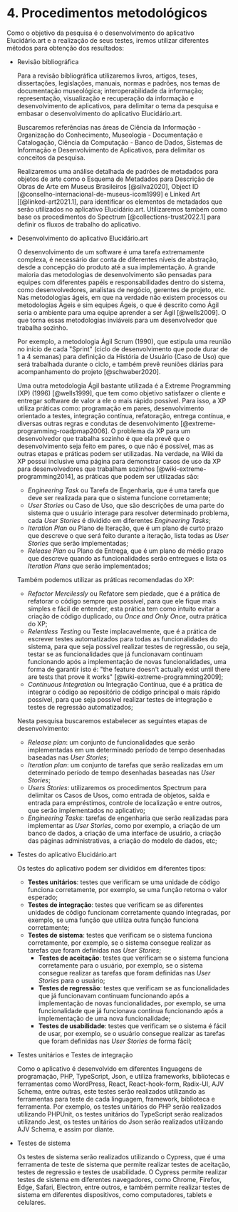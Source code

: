 # 4. Procedimentos metodológicos

Como o objetivo da pesquisa é o desenvolvimento do aplicativo Elucidário.art e a realização de seus testes, iremos utilizar diferentes métodos para obtenção dos resultados:

-   Revisão bibliográfica

    Para a revisão bibliográfica utilizaremos livros, artigos, teses, dissertações, legislações, manuais, normas e padrões, nos temas de documentação museológica; interoperabilidade da informação; representação, visualização e recuperação da informação e desenvolvimento de aplicativos, para delimitar o tema da pesquisa e embasar o desenvolvimento do aplicativo Elucidário.art.

    Buscaremos referências nas áreas de Ciência da Informação - Organização do Conhecimento, Museologia - Documentação e Catalogação, Ciência da Computação - Banco de Dados, Sistemas de Informação e Desenvolvimento de Aplicativos, para delimitar os conceitos da pesquisa.

    Realizaremos uma análise detalhada de padrões de metadados para objetos de arte como o Esquema de Metadados para Descrição de Obras de Arte em Museus Brasileiros [@silva2020], Object ID [@conselho-internacional-de-museus-icom1999] e Linked Art [[@linked-art2021.1], para identificar os elementos de metadados que serão utilizados no aplicativo Elucidário.art. Utilizaremos também como base os procedimentos do Spectrum [@collections-trust2022.1] para definir os fluxos de trabalho do aplicativo.

-   Desenvolvimento do aplicativo Elucidário.art

    O desenvolvimento de um software é uma tarefa extremamente complexa, é necessário dar conta de diferentes níveis de abstração, desde a concepção do produto até a sua implementação. A grande maioria das metodologias de desenvolvimento são pensadas para equipes com diferentes papéis e responsabilidades dentro do sistema, como desenvolvedores, analistas de negócio, gerentes de projeto, etc. Nas metodologias ágeis, em que na verdade não existem processos ou metodologias Ágeis e sim equipes Ágeis, o que é descrito como Ágil seria o ambiente para uma equipe aprender a ser Ágil [@wells2009]. O que torna essas metodologias inviáveis para um desenvolvedor que trabalha sozinho.

    Por exemplo, a metodologia Ágil Scrum (1990), que estipula uma reunião no início de cada "Sprint" (ciclo de desenvolvimento que pode durar de 1 a 4 semanas) para definição da História de Usuário (Caso de Uso) que será trabalhada durante o ciclo, e também prevê reuniões diárias para acompanhamento do projeto [@schwaber2020].

    Uma outra metodologia Ágil bastante utilizada é a Extreme Programming (XP) (1996) [@wells1999], que tem como objetivo satisfazer o cliente e entregar software de valor a ele o mais rápido possível. Para isso, a XP utiliza práticas como: programação em pares, desenvolvimento orientado a testes, integração contínua, refatoração, entrega contínua, e diversas outras regras e condutas de desenvolvimento [@extreme-programming-roadpmap2006]. O problema da XP para um desenvolvedor que trabalha sozinho é que ela prevê que o desenvolvimento seja feito em pares, o que não é possível, mas as outras etapas e práticas podem ser utilizadas. Na verdade, na Wiki da XP possui inclusive uma página para demonstrar casos de uso da XP para desenvolvedores que trabalham sozinhos [@wiki-extreme-programming2014], as práticas que podem ser utilizadas são:

    -   _Engineering Task_ ou Tarefa de Engenharia, que é uma tarefa que deve ser realizada para que o sistema funcione corretamente;
    -   _User Stories_ ou Caso de Uso, que são descrições de uma parte do sistema que o usuário interage para resolver determinado problema, cada _User Stories_ é dividido em diferentes _Engineering Tasks_;
    -   _Iteration Plan_ ou Plano de Iteração, que é um plano de curto prazo que descreve o que será feito durante a iteração, lista todas as _User Stories_ que serão implementadas;
    -   _Release Plan_ ou Plano de Entrega, que é um plano de médio prazo que descreve quando as funcionalidades serão entregues e lista os _Iteration Plans_ que serão implementados;

    Também podemos utilizar as práticas recomendadas do XP:

    -   _Refactor Mercilessly_ ou Refatore sem piedade, que é a prática de refatorar o código sempre que possível, para que ele fique mais simples e fácil de entender, esta prática tem como intuito evitar a criação de código duplicado, ou _Once and Only Once_, outra prática do XP;
    -   _Relentless Testing_ ou Teste implacavelmente, que é a prática de escrever testes automatizados para todas as funcionalidades do sistema, para que seja possível realizar testes de regressão, ou seja, testar se as funcionalidades que já funcionavam continuam funcionando após a implementação de novas funcionalidades, uma forma de garantir isto é: "the feature doesn't actually exist until there are tests that prove it works" [@wiki-extreme-programming2009];
    -   _Continuous Integration_ ou Integração Contínua, que é a prática de integrar o código ao repositório de código principal o mais rápido possível, para que seja possível realizar testes de integração e testes de regressão automatizados;

    Nesta pesquisa buscaremos estabelecer as seguintes etapas de desenvolvimento:

    -   _Release plan_: um conjunto de funcionalidades que serão implementadas em um determinado período de tempo desenhadas baseadas nas _User Stories_;
    -   _Iteration plan_: um conjunto de tarefas que serão realizadas em um determinado período de tempo desenhadas baseadas nas _User Stories_;
    -   _Users Stories_: utilizaremos os procedimentos Spectrum para delimitar os Casos de Usos, como entrada de objetos, saída e entrada para empréstimos, controle de localização e entre outros, que serão implementados no aplicativo;
    -   _Engineering Tasks_: tarefas de engenharia que serão realizadas para implementar as _User Stories_, como por exemplo, a criação de um banco de dados, a criação de uma interface de usuário, a criação das páginas administrativas, a criação do modelo de dados, etc;

-   Testes do aplicativo Elucidário.art

    Os testes do aplicativo podem ser divididos em diferentes tipos:

    -   **Testes unitários**: testes que verificam se uma unidade de código funciona corretamente, por exemplo, se uma função retorna o valor esperado;
    -   **Testes de integração**: testes que verificam se as diferentes unidades de código funcionam corretamente quando integradas, por exemplo, se uma função que utiliza outra função funciona corretamente;
    -   **Testes de sistema**: testes que verificam se o sistema funciona corretamente, por exemplo, se o sistema consegue realizar as tarefas que foram definidas nas _User Stories_;
        -   **Testes de aceitação**: testes que verificam se o sistema funciona corretamente para o usuário, por exemplo, se o sistema consegue realizar as tarefas que foram definidas nas _User Stories_ para o usuário;
        -   **Testes de regressão**: testes que verificam se as funcionalidades que já funcionavam continuam funcionando após a implementação de novas funcionalidades, por exemplo, se uma funcionalidade que já funcionava continua funcionando após a implementação de uma nova funcionalidade;
        -   **Testes de usabilidade**: testes que verificam se o sistema é fácil de usar, por exemplo, se o usuário consegue realizar as tarefas que foram definidas nas _User Stories_ de forma fácil;

-   Testes unitários e Testes de integração

    Como o aplicativo é desenvolvido em diferentes linguagens de programação, PHP, TypeScript, Json, e utiliza frameworks, bibliotecas e ferramentas como WordPress, React, React-hook-form, Radix-UI, AJV Schema, entre outras, este testes serão realizados utilizando as ferramentas para teste de cada linguagem, framework, biblioteca e ferramenta. Por exemplo, os testes unitários do PHP serão realizados utilizando PHPUnit, os testes unitários do TypeScript serão realizados utilizando Jest, os testes unitários do Json serão realizados utilizando AJV Schema, e assim por diante.

-   Testes de sistema

    Os testes de sistema serão realizados utilizando o Cypress, que é uma ferramenta de teste de sistema que permite realizar testes de aceitação, testes de regressão e testes de usabilidade. O Cypress permite realizar testes de sistema em diferentes navegadores, como Chrome, Firefox, Edge, Safari, Electron, entre outros, e também permite realizar testes de sistema em diferentes dispositivos, como computadores, tablets e celulares.
